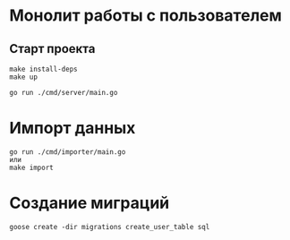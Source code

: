 # Монолит работы с пользователем

## Старт проекта
```
make install-deps
make up

go run ./cmd/server/main.go
```

# Импорт данных 
```
go run ./cmd/importer/main.go
или
make import
```


# Создание миграций
```
goose create -dir migrations create_user_table sql
```
